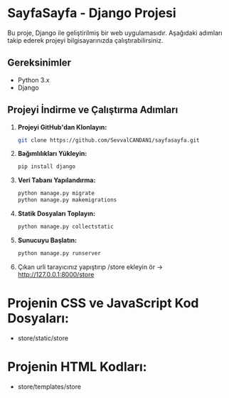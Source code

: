 # SayfaSayfa - Django Projesi

Bu proje, Django ile geliştirilmiş bir web uygulamasıdır. Aşağıdaki adımları takip ederek projeyi bilgisayarınızda çalıştırabilirsiniz.

## Gereksinimler

- Python 3.x
- Django

## Projeyi İndirme ve Çalıştırma Adımları

1. **Projeyi GitHub'dan Klonlayın:**

   ```bash
   git clone https://github.com/SevvalCANDAN1/sayfasayfa.git
2. **Bağımlılıkları Yükleyin:**
   ```bash
   pip install django
3. **Veri Tabanı Yapılandırma:**
   ```bash
   python manage.py migrate
   python manage.py makemigrations
4. **Statik Dosyaları Toplayın:**
    ```bash
   python manage.py collectstatic
5. **Sunucuyu Başlatın:**
   ```bash
   python manage.py runserver
6. Çıkan urli tarayıcınız yapıştırıp /store ekleyin ör -> http://127.0.0.1:8000/store

   
# Projenin CSS ve JavaScript Kod Dosyaları:
   - store/static/store
# Projenin HTML Kodları:
   - store/templates/store

   



